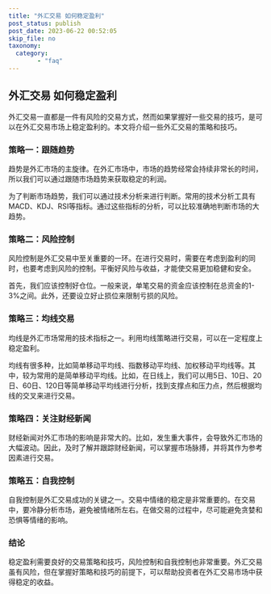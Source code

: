 ```yaml
---
title: "外汇交易 如何稳定盈利"
post_status: publish
post_date: 2023-06-22 00:52:05
skip_file: no
taxonomy:
  category:
        - "faq"
---
```


## 外汇交易 如何稳定盈利

外汇交易一直都是一件有风险的交易方式，然而如果掌握好一些交易的技巧，是可以在外汇交易市场上稳定盈利的。本文将介绍一些外汇交易的策略和技巧。

### 策略一：跟随趋势

趋势是外汇市场的主旋律。在外汇市场中，市场的趋势经常会持续非常长的时间，所以我们可以通过跟随市场趋势来获取稳定的利润。

为了判断市场趋势，我们可以通过技术分析来进行判断。常用的技术分析工具有MACD、KDJ、RSI等指标。通过这些指标的分析，可以比较准确地判断市场的大趋势。

### 策略二：风险控制

风险控制是外汇交易中至关重要的一环。在进行交易时，需要在考虑到盈利的同时，也要考虑到风险的控制。平衡好风险与收益，才能使交易更加稳健和安全。

首先，我们应该控制好仓位。一般来说，单笔交易的资金应该控制在总资金的1-3%之间。此外，还要设立好止损位来限制亏损的风险。

### 策略三：均线交易

均线是外汇市场常用的技术指标之一。利用均线策略进行交易，可以在一定程度上稳定盈利。

均线有很多种，比如简单移动平均线、指数移动平均线、加权移动平均线等。其中，较为常用的是简单移动平均线。比如，在日线上，我们可以用5日、10日、20日、60日、120日等简单移动平均线进行分析，找到支撑点和压力点，然后根据均线的交叉来进行交易。

### 策略四：关注财经新闻

财经新闻对外汇市场的影响是非常大的。比如，发生重大事件，会导致外汇市场的大幅波动。因此，及时了解并跟踪财经新闻，可以掌握市场脉搏，并将其作为参考因素进行交易。

### 策略五：自我控制

自我控制是外汇交易成功的关键之一。交易中情绪的稳定是非常重要的。在交易中，要冷静分析市场，避免被情绪所左右。在做交易的过程中，尽可能避免贪婪和恐惧等情绪的影响。

### 结论

稳定盈利需要良好的交易策略和技巧，风险控制和自我控制也非常重要。外汇交易虽有风险，但在掌握好策略和技巧的前提下，可以帮助投资者在外汇交易市场中获得稳定的收益。

